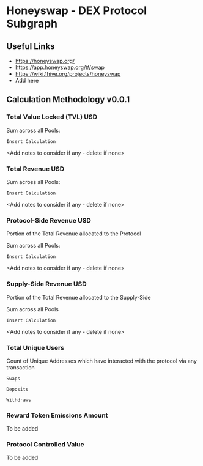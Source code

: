 # Honeyswap - DEX Protocol Subgraph

## Useful Links

- https://honeyswap.org/
- https://app.honeyswap.org/#/swap
- https://wiki.1hive.org/projects/honeyswap
- Add here

## Calculation Methodology v0.0.1

### Total Value Locked (TVL) USD

Sum across all Pools:

`Insert Calculation`

<Add notes to consider if any - delete if none>

### Total Revenue USD

Sum across all Pools:

`Insert Calculation`

<Add notes to consider if any - delete if none>


### Protocol-Side Revenue USD
Portion of the Total Revenue allocated to the Protocol

Sum across all Pools:

`Insert Calculation`

<Add notes to consider if any - delete if none>

### Supply-Side Revenue USD
Portion of the Total Revenue allocated to the Supply-Side

Sum across all Pools

`Insert Calculation`

<Add notes to consider if any - delete if none>

### Total Unique Users

Count of  Unique Addresses which have interacted with the protocol via any transaction

`Swaps`

`Deposits`

`Withdraws`

###  Reward Token Emissions Amount

To be added

###  Protocol Controlled Value

To be added

